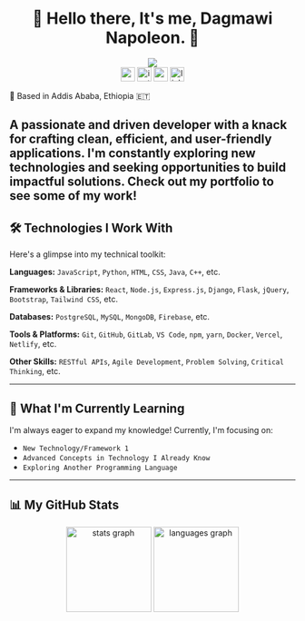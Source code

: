 <h1 align="center">🏀 Hello there, It's me, Dagmawi Napoleon. 🏀 </h1>
<div align="center">
  <a href="https://github.com/DenverCoder1/readme-typing-svg"><img src="https://readme-typing-svg.herokuapp.com?lines=Software+Engineer;Full+Stack+Web+Developer;BasketBall+Lover;Graphic%20Designer;Ready+To+Collaborate&amp;center=true&amp;width=500&amp;height=50"></a>
</div>

<div align="center">
<!--   <a href="https://dagmawi-napoleon.vercel.app" target="_blank"><img href="https://img.shields.io/badge/My-Portfolio-blue" /></a> -->
  <a href="https://dagmawi-napoleon.vercel.app" target="_blank"><img src="https://img.shields.io/static/v1?message=Portfolio&logo=&label=&color=0077B5&logoColor=white&labelColor=&style=for-the-badge" height="25" alt="portfolio"  /></a>
  <a href="https://instagram.com/Dagi_n34" target="_blank"><img src="https://img.shields.io/static/v1?message=Instagram&logo=instagram&label=&color=E4405F&logoColor=white&labelColor=&style=for-the-badge" height="25" alt="instagram logo"  /></a>
  <a href="dagmawinapoleon02@gmail.com" target="_blank"><img src="https://img.shields.io/static/v1?message=Gmail&logo=gmail&label=&color=D14836&logoColor=white&labelColor=&style=for-the-badge" height="25" alt="gmail logo"  /></a>
  <a href="https://www.linkedin.com/in/dagin34" target="_blank"><img src="https://img.shields.io/static/v1?message=LinkedIn&logo=linkedin&label=&color=0077B5&logoColor=white&labelColor=&style=for-the-badge" height="25" alt="linkedin logo"  /></a>
<!--   <img src="https://img.shields.io/static/v1?message=Youtube&logo=youtube&label=&color=FF0000&logoColor=white&labelColor=&style=for-the-badge" height="35" alt="youtube logo"  /> -->
<!--   <img src="https://img.shields.io/static/v1?message=Twitch&logo=twitch&label=&color=9146FF&logoColor=white&labelColor=&style=for-the-badge" height="35" alt="twitch logo"  /> -->
<!--   <img src="https://img.shields.io/static/v1?message=Discord&logo=discord&label=&color=7289DA&logoColor=white&labelColor=&style=for-the-badge" height="35" alt="discord logo"  /> -->
</div>

📍 Based in Addis Ababa, Ethiopia 🇪🇹

A passionate and driven developer with a knack for crafting clean, efficient, and user-friendly applications. I'm constantly exploring new technologies and seeking opportunities to build impactful solutions. Check out my portfolio to see some of my work!
---

## 🛠️ Technologies I Work With

Here's a glimpse into my technical toolkit:

**Languages:**
`JavaScript`, `Python`, `HTML`, `CSS`, `Java`, `C++`, etc.

**Frameworks & Libraries:**
`React`, `Node.js`, `Express.js`, `Django`, `Flask`, `jQuery`, `Bootstrap`, `Tailwind CSS`, etc.

**Databases:**
`PostgreSQL`, `MySQL`, `MongoDB`, `Firebase`, etc.

**Tools & Platforms:**
`Git`, `GitHub`, `GitLab`, `VS Code`, `npm`, `yarn`, `Docker`, `Vercel`, `Netlify`, etc.

**Other Skills:**
`RESTful APIs`, `Agile Development`, `Problem Solving`, `Critical Thinking`, etc.

---

## 🌱 What I'm Currently Learning

I'm always eager to expand my knowledge! Currently, I'm focusing on:

* `New Technology/Framework 1`
* `Advanced Concepts in Technology I Already Know`
* `Exploring Another Programming Language`

---

## 📊 My GitHub Stats


<div align="center">
  <img src="https://github-readme-stats.vercel.app/api?username=Dagin34&hide_title=false&hide_rank=false&show_icons=true&include_all_commits=true&count_private=true&disable_animations=false&theme=dracula&locale=en&hide_border=false" height="150" alt="stats graph"  />
  <img src="https://github-readme-stats.vercel.app/api/top-langs?username=Dagin34&locale=en&hide_title=false&layout=compact&card_width=320&langs_count=5&theme=dracula&hide_border=false" height="150" alt="languages graph"  />
</div>
